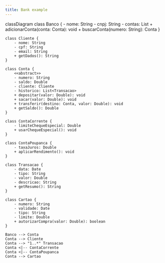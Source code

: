 ```yaml
---
title: Bank example
---
```



classDiagram
    class Banco {
        - nome: String
        - cnpj: String
        - contas: List<Conta>
        + adicionarConta(conta: Conta): void
        + buscarConta(numero: String): Conta
    }

    class Cliente {
        - nome: String
        - cpf: String
        - email: String
        + getDados(): String
    }

    class Conta {
        <<abstract>>
        - numero: String
        - saldo: Double
        - cliente: Cliente
        - historico: List<Transacao>
        + depositar(valor: Double): void
        + sacar(valor: Double): void
        + transferir(destino: Conta, valor: Double): void
        + getSaldo(): Double
    }

    class ContaCorrente {
        - limiteChequeEspecial: Double
        + usarChequeEspecial(): void
    }

    class ContaPoupanca {
        - taxaJuros: Double
        + aplicarRendimento(): void
    }

    class Transacao {
        - data: Date
        - tipo: String
        - valor: Double
        - descricao: String
        + getResumo(): String
    }

    class Cartao {
        - numero: String
        - validade: Date
        - tipo: String
        - limite: Double
        + autorizarCompra(valor: Double): boolean
    }

    Banco --> Conta
    Conta --> Cliente
    Conta --> "1..*" Transacao
    Conta <|-- ContaCorrente
    Conta <|-- ContaPoupanca
    Conta --> Cartao


